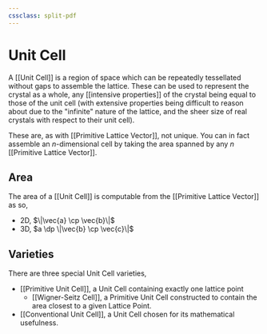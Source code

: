 ```yaml
---
cssclass: split-pdf
---
```


# Unit Cell

A [[Unit Cell]] is a region of space which can be repeatedly tessellated without gaps to assemble the lattice. These can be used to represent the crystal as a whole, any [[intensive properties]] of the crystal being equal to those of the unit cell (with extensive properties being difficult to reason about due to the "infinite" nature of the lattice, and the sheer size of real crystals with respect to their unit cell).

These are, as with [[Primitive Lattice Vector]], not unique. You can in fact assemble an $n$-dimensional cell by taking the area spanned by any $n$ [[Primitive Lattice Vector]].

## Area

The area of a [[Unit Cell]] is computable from the [[Primitive Lattice Vector]] as so,

- 2D, $\|\vec{a} \cp \vec{b}\|$
- 3D, $a \dp \|\vec{b} \cp \vec{c}\|$

## Varieties

There are three special Unit Cell varieties,

- [[Primitive Unit Cell]], a Unit Cell containing exactly one lattice point
	- [[Wigner-Seitz Cell]], a Primitive Unit Cell constructed to contain the area closest to a given Lattice Point.
- [[Conventional Unit Cell]], a Unit Cell chosen for its mathematical usefulness.

